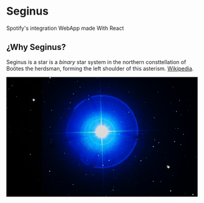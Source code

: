 # Seginus
Spotify's integration WebApp made With React

## ¿Why Seginus?
Seginus is a star is a *binary* star system in the northern consttellation of Boötes the herdsman, forming the left shoulder of this asterism. [Wikipedia](https://en.wikipedia.org/wiki/Gamma_Bo%C3%B6tis).

![Seginus](./public/images/seginus-star.jpg "Seginus")
